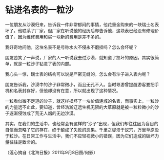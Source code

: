 # 钻进名表的一粒沙

一位朋友从沙漠归来，告诉我一件非常郁闷的事情，他花重金购来的一块瑞士名表坏了。他联系了厂家，但厂家在听说他的经历后却告诉他，这块表已经没有修理价值了，因为维修费用和买一块新的费用是差不多的。 

我好奇地问他，这块名表不是号称水火不侵永不磨损吗？怎么会坏呢？ 

朋友苦笑了一声说，厂家的人一听说我去过沙漠，就知道了损坏的原因。其实很简单，就是一粒沙子钻进了表的内部。 

我心头一惊，瑞士表的结构可以说是严密无缝的，怎么会有沙子进入表内呢？ 

朋友告诉我，沙漠中的沙子非常微小，而且无孔不入。当时导游曾提醒游客要把手机和名表封存好，但他却没有在意，所以就出现了这种情况。 

一粒看似微不足道的沙子，就这样损坏了一块价值连城的名表，而事实上，一粒沙的力量远不止此，要知道，曾经浩瀚辽远生机无限的大草原就是被一粒粒微小的沙子逐渐侵蚀成了荒无人烟的无边沙漠。 

其实，在我们的生活中，也经常会有这样的“沙子”出现，但我们却往往因为盲目的自信而忽略了它的存在，终于酿成了失败的恶果。千里之堤溃于蚁穴，万里草原没于粒沙。在日常工作与生活中，我们不应轻视微小的错误，因为它们造成的破坏力量往往是致命的。 

（莲心摘自《北海日报》2011年9月8日图/何影）